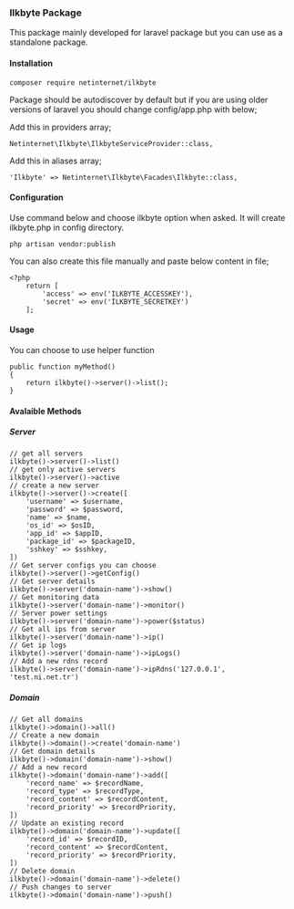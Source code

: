 ### **Ilkbyte Package**

This package mainly developed for laravel package but you can use as a standalone package.

#### **Installation**

`composer require netinternet/ilkbyte`

Package should be autodiscover by default but if you are using older versions of laravel you should change config/app.php with below;

Add this in providers array;

`Netinternet\Ilkbyte\IlkbyteServiceProvider::class,`

Add this in aliases array;

`'Ilkbyte' => Netinternet\Ilkbyte\Facades\Ilkbyte::class,`

#### **Configuration**

Use command below and choose ilkbyte option when asked. It will create ilkbyte.php in config directory.

`php artisan vendor:publish`

You can also create this file manually and paste below content in file;

```
<?php
    return [
        'access' => env('ILKBYTE_ACCESSKEY'),
        'secret' => env('İLKBYTE_SECRETKEY')
    ];
```
    
#### **Usage**

You can choose to use helper function

```
public function myMethod()
{
	return ilkbyte()->server()->list();
}
```
#### **Avalaible Methods**

##### **Server**

```
// get all servers
ilkbyte()->server()->list()
// get only active servers
ilkbyte()->server()->active
// create a new server
ilkbyte()->server()->create([
    'username' => $username,
    'password' => $password,
    'name' => $name,
    'os_id' => $osID,
    'app_id' => $appID,
    'package_id' => $packageID,
    'sshkey' => $sshkey,
])
// Get server configs you can choose
ilkbyte()->server()->getConfig()
// Get server details
ilkbyte()->server('domain-name')->show()
// Get monitoring data
ilkbyte()->server('domain-name')->monitor()
// Server power settings
ilkbyte()->server('domain-name')->power($status)
// Get all ips from server
ilkbyte()->server('domain-name')->ip()
// Get ip logs
ilkbyte()->server('domain-name')->ipLogs()
// Add a new rdns record
ilkbyte()->server('domain-name')->ipRdns('127.0.0.1', 'test.ni.net.tr')
```

##### **Domain**

```
// Get all domains
ilkbyte()->domain()->all()
// Create a new domain
ilkbyte()->domain()->create('domain-name')
// Get domain details
ilkbyte()->domain('domain-name')->show()
// Add a new record
ilkbyte()->domain('domain-name')->add([
    'record_name' => $recordName,
    'record_type' => $recordType,
    'record_content' => $recordContent,
    'record_priority' => $recordPriority,
])
// Update an existing record
ilkbyte()->domain('domain-name')->update([
    'record_id' => $recordID,
    'record_content' => $recordContent,
    'record_priority' => $recordPriority,
])
// Delete domain
ilkbyte()->domain('domain-name')->delete()
// Push changes to server
ilkbyte()->domain('domain-name')->push()
```

